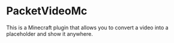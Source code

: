 # PacketVideoMc
This is a Minecraft plugin that allows you to convert a video into a placeholder and show it anywhere.
